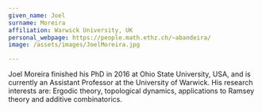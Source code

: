```yaml
---
given_name: Joel
surname: Moreira
affiliation: Warwick University, UK
personal_webpage: https://people.math.ethz.ch/~abandeira/
image: /assets/images/JoelMoreira.jpg

---
```

Joel Moreira finished his PhD in 2016 at Ohio State University, USA, and is currently an Assistant Professor at the University of Warwick. His research interests are: Ergodic theory, topological dynamics, applications to Ramsey theory and additive combinatorics.
